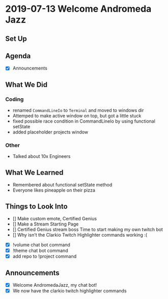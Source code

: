 # 2019-07-13 Welcome Andromeda Jazz

## Set Up

## Agenda

- [x] Announcements

## What We Did

### Coding

- renamed `CommandLineIo` to `Terminal` and moved to windows dir
- Attemped to make active window on top, but got a little stuck
- fixed possible race condition in CommandLineIo by using functional setState
- added placeholder projects window

### Other

- Talked about 10x Engineers

## What We Learned

- Remembered about functional setState method
- Everyone likes pineapple on their pizza

## Things to Look Into

- [] Make custom emote, Certified Genius
- [] Make a Stream Starting Page
- [] Certified Genius stream boss
  Time to start making my own twitch bot
- [] Why isn't the Clarkio Twitch Highlighter commands working :(
- [x] !volume chat bot command
- [x] !theme chat bot command
- [x] add repo to !project command

## Announcements

- [x] Welcome AndromedaJazz, my chat bot!
- [x] We now have the clarkio twitch highlighter commands
